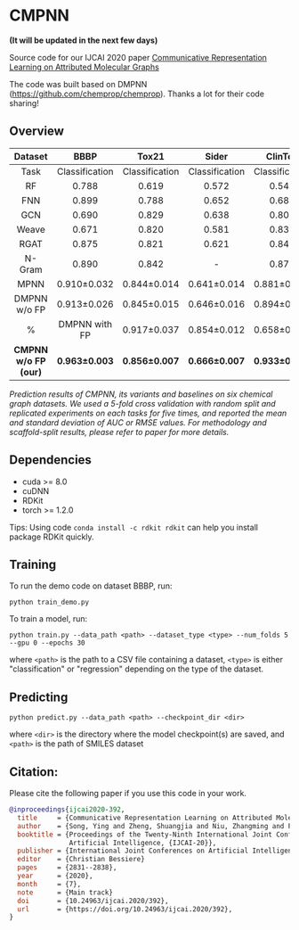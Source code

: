 # CMPNN

**(It will be updated in the next few days)**

Source code for our IJCAI 2020 paper [Communicative Representation Learning on Attributed Molecular Graphs](https://www.ijcai.org/Proceedings/2020/0392.pdf)

The code was built based on DMPNN (https://github.com/chemprop/chemprop). Thanks a lot for their code sharing!




## Overview


|Dataset  | BBBP | Tox21 | Sider | ClinTox | ESOL | FreeSolv |
| :---: | :---: | :---: | :---: | :---: | :---: | :---: |
|Task|Classification|Classification|Classification|Classification|Regression|Regression|
|RF     | 0.788 | 0.619 | 0.572 | 0.544 | 1.176 | 2.048 |
|FNN    | 0.899 | 0.788 | 0.652 | 0.688 | 2.152 | 3.043 |
|GCN    | 0.690 | 0.829 | 0.638 | 0.807 | 0.970 | 1.400 |
|Weave  | 0.671 | 0.820 | 0.581 | 0.832 | 0.610 | 1.220 |
|RGAT   | 0.875 | 0.821 | 0.621 | 0.841 | 0.731 | 1.338 |
|N-Gram | 0.890 | 0.842 |   -   | 0.870 | 0.718 | 1.371 |
|MPNN   | 0.910&plusmn;0.032 | 0.844&plusmn;0.014 | 0.641&plusmn;0.014 | 0.881&plusmn;0.037 | 0.702&plusmn;0.042 | 1.242&plusmn;0.249 |
|DMPNN w/o FP  | 0.913&plusmn;0.026 | 0.845&plusmn;0.015 | 0.646&plusmn;0.016 | 0.894&plusmn;0.027 | 0.665&plusmn;0.052 | 1.157&plusmn;0.105 |
%|DMPNN with FP  | 0.917&plusmn;0.037 | 0.854&plusmn;0.012 | 0.658&plusmn;0.020 | 0.897&plusmn;0.042 | 0.587&plusmn;0.060 | 1.009&plusmn;0.207 |
|**CMPNN w/o FP (our)**  | **0.963&plusmn;0.003** | **0.856&plusmn;0.007** | **0.666&plusmn;0.007** | **0.933&plusmn;0.012** | ~~**0.233&plusmn;0.015**~~ **0.561&plusmn;0.014** | **0.819&plusmn;0.147** |

*Prediction results of CMPNN, its variants and baselines on six chemical graph datasets. We used a 5-fold cross validation with random split and replicated experiments on each tasks for five times, and reported the mean and standard deviation of AUC or RMSE values. For methodology and scaffold-split results, please refer to paper for more details.*


## Dependencies

+ cuda >= 8.0
+ cuDNN
+ RDKit
+ torch >= 1.2.0

Tips: Using code `conda install -c rdkit rdkit` can help you install package RDKit quickly.
## Training

To run the demo code on dataset BBBP, run:

`python train_demo.py` 

To train a model, run:

`python train.py --data_path <path> --dataset_type <type> --num_folds 5 --gpu 0 --epochs 30`

where `<path>` is the path to a CSV file containing a dataset, `<type>` is either "classification" or "regression" depending on the type of the dataset.

## Predicting

`python predict.py --data_path <path> --checkpoint_dir <dir>`

where `<dir>` is the directory where the model checkpoint(s) are saved, and `<path>` is the path of SMILES dataset

## Citation:

Please cite the following paper if you use this code in your work.
```bibtex
@inproceedings{ijcai2020-392,
  title     = {Communicative Representation Learning on Attributed Molecular Graphs},
  author    = {Song, Ying and Zheng, Shuangjia and Niu, Zhangming and Fu, Zhang-hua and Lu, Yutong and Yang, Yuedong},
  booktitle = {Proceedings of the Twenty-Ninth International Joint Conference on
               Artificial Intelligence, {IJCAI-20}},
  publisher = {International Joint Conferences on Artificial Intelligence Organization},             
  editor    = {Christian Bessiere}	
  pages     = {2831--2838},
  year      = {2020},
  month     = {7},
  note      = {Main track}
  doi       = {10.24963/ijcai.2020/392},
  url       = {https://doi.org/10.24963/ijcai.2020/392},
}
```
